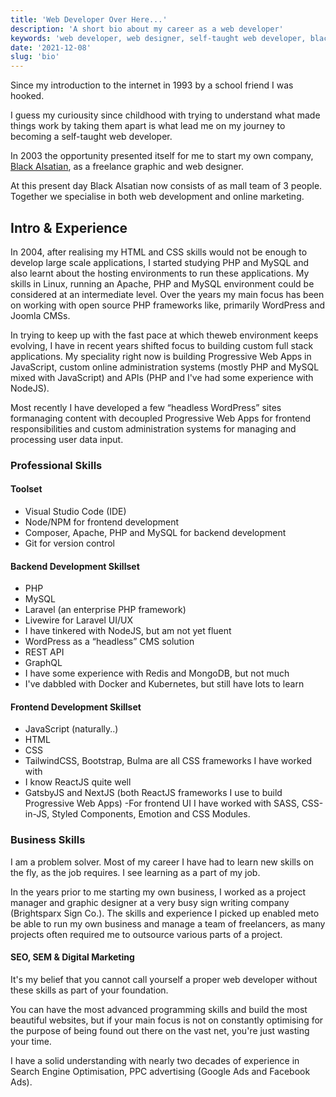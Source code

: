 ```yaml
---
title: 'Web Developer Over Here...'
description: 'A short bio about my career as a web developer'
keywords: 'web developer, web designer, self-taught web developer, black alsatian'
date: '2021-12-08'
slug: 'bio'
---
```


Since my introduction to the internet in 1993 by a school friend I was hooked.

I guess my curiousity since childhood with trying to understand what made things work by taking them apart is what lead me on my journey to becoming a self-taught web developer.

In 2003 the opportunity presented itself for me to start my own company, [Black Alsatian](http://www.blackalsatian.co.za 'A Web Development & Digital Marketing Consultancy'), as a freelance graphic and web designer.

At this present day Black Alsatian now consists of as mall team of 3 people. Together we specialise in both web development and online marketing.

## Intro &amp; Experience

In 2004, after realising my HTML and CSS skills would not be enough to
develop large scale applications, I started studying PHP and MySQL and
also learnt about the hosting environments to run these applications. My
skills in Linux, running an Apache, PHP and MySQL environment could be
considered at an intermediate level. Over the years my main focus has
been on working with open source PHP frameworks like, primarily
WordPress and Joomla CMSs.

In trying to keep up with the fast pace at which theweb environment
keeps evolving, I have in recent years shifted focus to building custom
full stack applications. My speciality right now is building Progressive
Web Apps in JavaScript, custom online administration systems (mostly PHP
and MySQL mixed with JavaScript) and APIs (PHP and I've had some
experience with NodeJS).

Most recently I have developed a few “headless WordPress” sites
formanaging content with decoupled Progressive Web Apps for frontend
responsibilities and custom administration systems for managing and
processing user data input.

### Professional Skills

#### Toolset

- Visual Studio Code (IDE)
- Node/NPM for frontend development
- Composer, Apache, PHP and MySQL for backend development
- Git for version control

#### Backend Development Skillset

- PHP
- MySQL
- Laravel (an enterprise PHP framework)
- Livewire for Laravel UI/UX
- I have tinkered with NodeJS, but am not yet fluent
- WordPress as a “headless” CMS solution
- REST API
- GraphQL
- I have some experience with Redis and MongoDB, but not much
- I've dabbled with Docker and Kubernetes, but still have lots to learn

#### Frontend Development Skillset

- JavaScript (naturally..)
- HTML
- CSS
- TailwindCSS, Bootstrap, Bulma are all CSS frameworks I have worked with
- I know ReactJS quite well
- GatsbyJS and NextJS (both ReactJS frameworks I use to build Progressive Web Apps)
  -For frontend UI I have worked with SASS, CSS-in-JS, Styled Components, Emotion and CSS Modules.

### Business Skills

I am a problem solver. Most of my career I have had to learn new skills on the fly, as the job requires. I see learning as a part of my job.

In the years prior to me starting my own business, I worked as a project manager and graphic designer at a very busy sign writing company (Brightsparx Sign Co.). The skills and experience I picked up enabled meto be able to run my own business and manage a team of freelancers, as many projects often required me to outsource various parts of a project.

#### SEO, SEM &amp; Digital Marketing

It's my belief that you cannot call yourself a proper web developer without these skills as part of your foundation.

You can have the most advanced programming skills and build the most beautiful websites, but if your main focus is not on constantly optimising for the purpose of being found out there on the vast net, you're just wasting your time.

I have a solid understanding with nearly two decades of experience in Search Engine Optimisation, PPC advertising (Google Ads and Facebook Ads).
